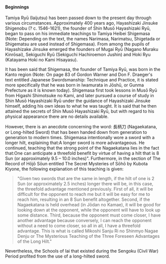 #### Beginnings

Tamiya Ryū (Iaijutsu) has been passed down to the present day through various circumstances. Approximately 400 years ago, Hayashizaki Jinsuke Shigenobu (? c. 1546-1621), the founder of Shin Musō Hayashizaki Ryū, began to pass on his immediate teachings to Tamiya Heibei Shigemasa (Note: Depending on the text, the names Narimasa, Narimatsu, Shigetada or Shigematsu are used instead of Shigemasa). From among the pupils of Hayashizake Jinsuke emerged the founders of Mugai Ryū (Nagano Muraku Kinrōsai), Sekiguchi Ryū (Sekiguchi Hachiroemon Jushin) and Hoki Ryu (Katayama Hoki no Kami Hisayasu).

It has been said that Shigemasa, the founder of Tamiya Ryū, was born in the Kanto region (Note: On page 83 of Gordon Warner and Don F. Draeger's text entitled Japanese Swordsmanship: Technique and Practice, it is stated more specifically that he was born in Iwamurata in Jōshū, or Gunma Prefecture as it is known today). Shigemasa first took lessons in Musō Ryū from Higashi Shimotsuke no Kami, and later pursued a course of study in Shin Musō Hayashizaki Ryū under the guidance of Hayashizaki Jinsuke himself, adding his own ideas to what he was taught. It is said that he then attained the secrets of Shin Musō Hayashizaki Ryū, but with regard to his physical appearance there are no details available.

However, there is an anecdote concerning the word: 長柄刀 (Nagaekatana, or Long-hilted Sword) that has been handed down from generation to generation to modern times. Shigemasa intentionally wore a sword with a longer hilt, explaining that:A longer sword is more advantageous. He continued, teaching that the strong point of the Nagaekatana lies in the fact that:One can anticipate a threefold benefit by virtue of having a hilt that is 8 Sun (or approximately 9.5 – 10.0 inches)". Furthermore, in the section of The Record of Hōjō Sōun entitled The Secret Mysteries of Sōhō by Kubota Kiyone, the following explanation of this teaching is given:

> "Given two swords that are the same in length, if the hilt of one is 2 Sun (or approximately 2.5 inches) longer there will be, in this case, the threefold advantage mentioned previously. First of all, it will be difficult for the opponent to reach me but it will be easy for me to reach him, resulting in an 8 Sun benefit altogether. Second, if the Nagaekatana is held overhead (in Jōdan no Kamae), it will be good for looking down at the opponent, while the opponent will have to look up some distance. Third, because the opponent must come closer, I have another advantage because conversely, I can reach the opponent without a need to come closer, so all in all, I have a threefold advantage. This is what is called Mikoshi Sanju Ri no Shinmyo Nagae Denju or The Mysterious Teaching of the Three Foreseen Advantages of the Long Hilt."

Nevertheless, the Schools of Iai that existed during the Sengoku (Civil War) Period profited from the use of a long-hilted sword.
